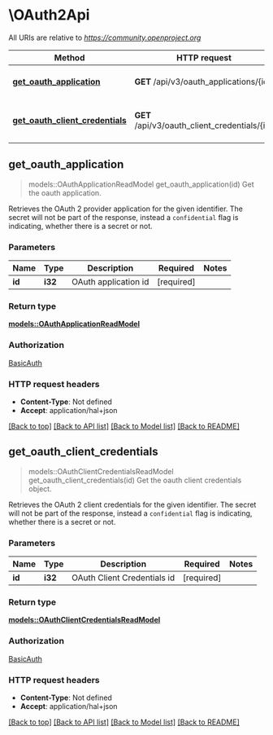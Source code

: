 # \OAuth2Api

All URIs are relative to *https://community.openproject.org*

Method | HTTP request | Description
------------- | ------------- | -------------
[**get_oauth_application**](OAuth2Api.md#get_oauth_application) | **GET** /api/v3/oauth_applications/{id} | Get the oauth application.
[**get_oauth_client_credentials**](OAuth2Api.md#get_oauth_client_credentials) | **GET** /api/v3/oauth_client_credentials/{id} | Get the oauth client credentials object.



## get_oauth_application

> models::OAuthApplicationReadModel get_oauth_application(id)
Get the oauth application.

Retrieves the OAuth 2 provider application for the given identifier. The secret will not be part of the response, instead a `confidential` flag is indicating, whether there is a secret or not.

### Parameters


Name | Type | Description  | Required | Notes
------------- | ------------- | ------------- | ------------- | -------------
**id** | **i32** | OAuth application id | [required] |

### Return type

[**models::OAuthApplicationReadModel**](OAuthApplicationReadModel.md)

### Authorization

[BasicAuth](../README.md#BasicAuth)

### HTTP request headers

- **Content-Type**: Not defined
- **Accept**: application/hal+json

[[Back to top]](#) [[Back to API list]](../README.md#documentation-for-api-endpoints) [[Back to Model list]](../README.md#documentation-for-models) [[Back to README]](../README.md)


## get_oauth_client_credentials

> models::OAuthClientCredentialsReadModel get_oauth_client_credentials(id)
Get the oauth client credentials object.

Retrieves the OAuth 2 client credentials for the given identifier. The secret will not be part of the response, instead a `confidential` flag is indicating, whether there is a secret or not.

### Parameters


Name | Type | Description  | Required | Notes
------------- | ------------- | ------------- | ------------- | -------------
**id** | **i32** | OAuth Client Credentials id | [required] |

### Return type

[**models::OAuthClientCredentialsReadModel**](OAuthClientCredentialsReadModel.md)

### Authorization

[BasicAuth](../README.md#BasicAuth)

### HTTP request headers

- **Content-Type**: Not defined
- **Accept**: application/hal+json

[[Back to top]](#) [[Back to API list]](../README.md#documentation-for-api-endpoints) [[Back to Model list]](../README.md#documentation-for-models) [[Back to README]](../README.md)

